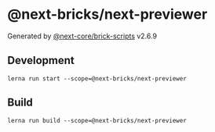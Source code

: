 # @next-bricks/next-previewer

Generated by [@next-core/brick-scripts] v2.6.9

## Development

`lerna run start --scope=@next-bricks/next-previewer`

## Build

`lerna run build --scope=@next-bricks/next-previewer`

[@next-core/brick-scripts]: https://github.com/easyops-cn/next-core/tree/master/packages/brick-scripts
